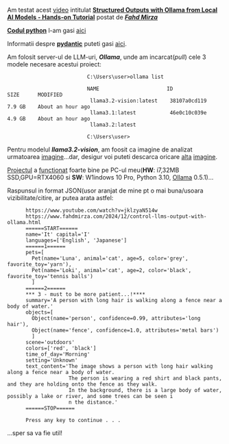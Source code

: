 Am testat acest [video](https://www.fahdmirza.com/) intitulat [**Structured Outputs with Ollama from Local AI Models - Hands-on Tutorial**](https://www.youtube.com/watch?v=jklzyaN514w) postat de [***Fahd Mirza***](https://www.youtube.com/@fahdmirza)

[**Codul python**](https://www.fahdmirza.com/2024/12/control-llms-output-with-ollama.html) l-am gasi [aici](https://ollama.com/blog/structured-outputs)

Informatii despre [**pydantic**](https://pypi.org/project/pydantic/) puteti gasi [aici](https://python.langchain.com/v0.1/docs/modules/model_io/output_parsers/types/pydantic/).

Am folosit server-ul de LLM-uri, ***Ollama***,  unde am incarcat(*pull*) cele 3 modele necesare acestui proiect:

                              C:\Users\user>ollama list
                              
                              NAME                      ID              SIZE      MODIFIED
                               llama3.2-vision:latest    38107a0cd119    7.9 GB    About an hour ago
                               llama3.1:latest           46e0c10c039e    4.9 GB    About an hour ago
                               llama3.2:latest
                              
                              C:\Users\user>
Pentru modelul ***llama3.2-vision***, am foosit ca imagine de analizat urmatoarea [imagine](https://github.com/stefanache/MFP-ANAF-RO/blob/main/python/Ollama_structured_outputs/imags/girl_outdoor_morning.jpeg)...dar, desigur voi puteti descarca oricare [alta](https://www.google.com/search?sca_esv=1b6df71c373af725&rlz=1C1CHBF_enRO1132RO1132&sxsrf=ADLYWILrF8cNj4vyqo3Phzz8_byQm7sLEw:1733664532356&q=morning+outdoor+activities&udm=2&fbs=AEQNm0AuaLfhdrtx2b9ODfK0pnmis1zS4enB7jefi_fubH5nz6ICWh5uGv91yDc_1gBPBe0FH0P0ZVfrH8X) [imagine](https://github.com/stefanache/MFP-ANAF-RO/blob/main/python/Ollama_structured_outputs/imags/beach.jpg).

[Proiectul](https://github.com/stefanache/MFP-ANAF-RO/blob/main/python/Ollama_structured_outputs/app.py) a [functionat](https://github.com/stefanache/MFP-ANAF-RO/blob/main/python/Ollama_structured_outputs/_RUN.bat) foarte bine pe PC-ul meu(**HW**: i7,32MB SSD,GPU=RTX4060 si **SW**: W1indows 10 Pro, Python 3.10, [Ollama](https://ollama.com/download/windows) 0.5.1)...

Raspunsul in format JSON(usor aranjat de mine pt o mai buna/usoara vizibilitate/citire, ar putea arata astfel:

          https://www.youtube.com/watch?v=jklzyaN514w
          https://www.fahdmirza.com/2024/12/control-llms-output-with-ollama.html
          ======START======
          name='It' capital='I' 
          languages=['English', 'Japanese']
          ======1======
          pets=[
            Pet(name='Luna', animal='cat', age=5, color='grey',  favorite_toy='yarn'), 
            Pet(name='Loki', animal='cat', age=2, color='black', favorite_toy='tennis balls')
            ]
          ======2======
          *** 3 - must to be more patient...!****
          summary='A person with long hair is walking along a fence near a body of water.' 
          objects=[
            Object(name='person', confidence=0.99, attributes='long hair'), 
            Object(name='fence', confidence=1.0, attributes='metal bars')
            ] 
          scene='outdoors' 
          colors=['red', 'black']
          time_of_day='Morning' 
          setting='Unknown' 
          text_content='The image shows a person with long hair walking along a fence near a body of water. 
                        The person is wearing a red shirt and black pants, and they are holding onto the fence as they walk. 
                        In the background, there is a large body of water, possibly a lake or river, and some trees can be seen i
                        n the distance.'
          ======STOP======
          
          Press any key to continue . . .


...sper sa va fie util!
